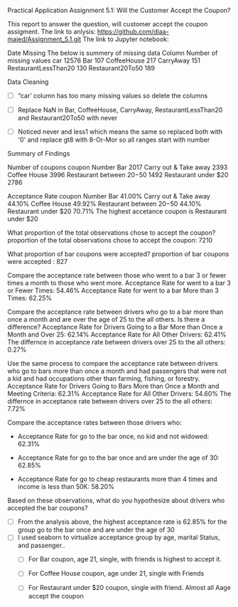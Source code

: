 Practical Application Assignment 5.1: Will the Customer Accept the Coupon?

This report to answer the question, will customer accept the coupon assigment. 
The link to anlysis: https://github.com/diaa-majed/Assignment_5.1.git
The link to Jupyter notebook: 

Date Missing 
The below is summery of missing data 
Column	Number of missing values
car	 12576
Bar	107
CoffeeHouse 	217
CarryAway  	151
RestaurantLessThan20 	130
Restaurant20To50 	189

Data Cleaning 

- [ ] “car’ column has too many missing values so delete the columns 
- [ ] Replace NaN  in Bar, CoffeeHouse, CarryAway, RestaurantLessThan20 and Restaurant20To50 with never 
- [ ] Noticed never and less1 which means the same so replaced both with '0' and replace  gt8  with 8-Or-Mor so all ranges start with number 


Summary of Findings

Number of coupons 
coupon	Number
Bar	2017
Carry out & Take away	2393
Coffee House  	3996
Restaurant between $20 -$50	1492
Restaurant under $20 	2786

Acceptance Rate
coupon	Number
Bar	41.00%
Carry out & Take away	44.10%
Coffee House  	49.92%
Restaurant between $20 -$50	44.10%
Restaurant under $20 	70.71%
The highest  accetance coupon is Restaurant under $20 

What proportion of the total observations chose to accept the coupon? 
proportion of the total observations chose to accept the coupon: 7210

What proportion of bar coupons were accepted?
proportion of bar coupons were accepted : 827

Compare the acceptance rate between those who went to a bar 3 or fewer times a month to those who went more.
Acceptance Rate for went to a bar 3 or Fewer Times: 54.46%
Acceptance Rate for went to a bar More than 3 Times: 62.25%

Compare the acceptance rate between drivers who go to a bar more than once a month and are over the age of 25 to the all others. Is there a difference?
Acceptance Rate for Drivers Going to a Bar More than Once a Month and Over 25: 62.14%
Acceptance Rate for All Other Drivers: 62.41%
The differnce in acceptance rate between drivers over 25 to the all others: 0.27%

Use the same process to compare the acceptance rate between drivers who go to bars more than once a month and had passengers that were not a kid and had occupations other than farming, fishing, or forestry. 
Acceptance Rate for Drivers Going to Bars More than Once a Month and Meeting Criteria: 62.31%
Acceptance Rate for All Other Drivers: 54.60%
The differnce in acceptance rate between drivers over 25 to the all others: 7.72%

Compare the acceptance rates between those drivers who:

- Acceptance Rate for go to the bar once, no kid and not widowed: 62.31%

- Acceptance Rate for go to the bar once and are under the age of 30: 62.85%

- Acceptance Rate for go to cheap restaurants more than 4 times and income is less than 50K:  58.20%



Based on these observations, what do you hypothesize about drivers who accepted the bar coupons?
- [ ]  From the analysis  above, the highest acceptance rate is 62.85% for the group go to the bar once and are under the age of 30
- [ ] I used seaborn to virtualize acceptance group by age, marital Status, and passenger.. 
    - [ ] For Bar coupon, age 21, single, with friends is highest to accept it. 
    - [ ] For Coffee House coupon, age under 21, single with Friends
    - [ ] For Restaurant under $20 coupon, single with friend. Almost all Aage accept the coupon

